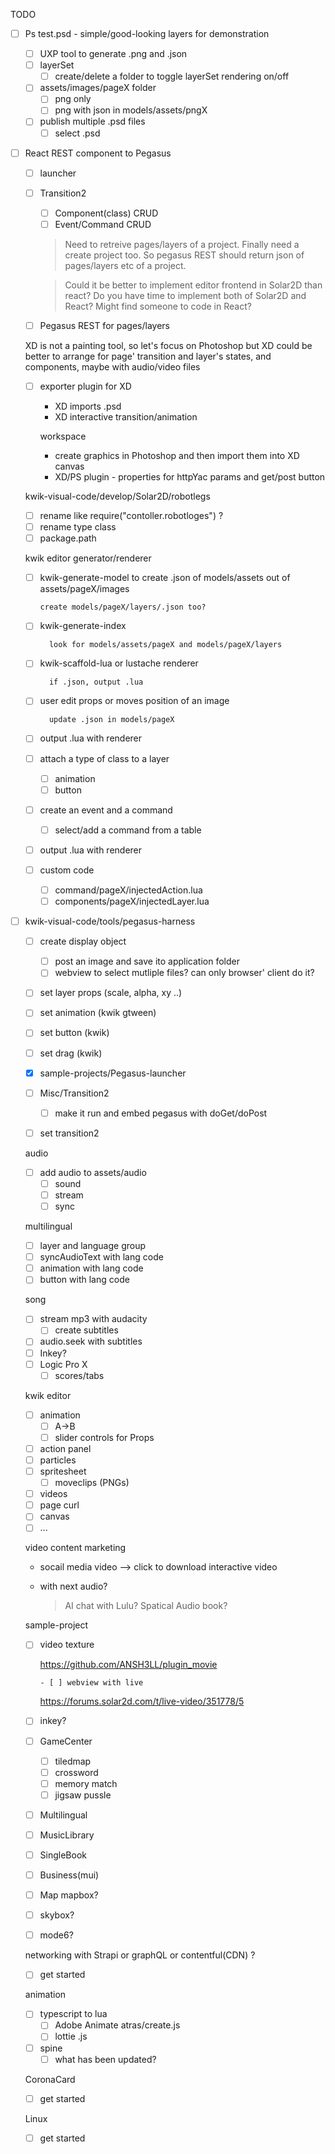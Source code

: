 TODO

- [ ] Ps test.psd - simple/good-looking layers for demonstration
    - [ ] UXP tool to generate .png and .json
    - [ ] layerSet
        - [ ] create/delete a folder to toggle layerSet rendering on/off
    - [ ] assets/images/pageX folder
        - [ ] png only
        - [ ] png with json in models/assets/pngX
    - [ ] publish multiple .psd files
        - [ ] select .psd

- [ ] React REST component to Pegasus
    - [ ] launcher
    - [ ] Transition2
        - [ ] Component(class) CRUD
        - [ ] Event/Command CRUD

        > Need to retreive pages/layers of a project. Finally need a create project too. So pegasus REST should return json of pages/layers etc of a project.


        > Could it be better to implement editor frontend in Solar2D than react? Do you have time to implement both of Solar2D and React? Might find someone to code in React?


    - [ ] Pegasus REST for pages/layers 

    XD is not a painting tool, so let's focus on Photoshop but
    XD could be better to arrange for page' transition and layer's states, and components, maybe with audio/video files
    - [ ] exporter plugin for XD
      - XD imports .psd
      - XD interactive transition/animation

      workspace
       - create graphics in Photoshop and then import them into XD canvas
       -  XD/PS plugin - properties for httpYac params and get/post button

    kwik-visual-code/develop/Solar2D/robotlegs

    - [ ] rename like require("contoller.robotloges") ?
    - [ ] rename type class
    - [ ] package.path

    kwik editor generator/renderer

    - [ ] kwik-generate-model to create .json of models/assets out of assets/pageX/images

          create models/pageX/layers/.json too?

    - [ ] kwik-generate-index

            look for models/assets/pageX and models/pageX/layers

    - [ ] kwik-scaffold-lua or lustache renderer

            if .json, output .lua

    - [ ] user edit props or moves position of an image

            update .json in models/pageX

    - [ ] output .lua with renderer

    - [ ] attach a type of class to a layer
        - [ ] animation
        - [ ] button

    - [ ] create an event and a command
        - [ ] select/add a command from a table

    - [ ] output .lua with renderer

    - [ ] custom code
        - [ ] command/pageX/injectedAction.lua
        - [ ] components/pageX/injectedLayer.lua

- [ ] kwik-visual-code/tools/pegasus-harness

    - [ ] create display object
        - [ ] post an image and save ito application folder
        - [ ] webview to select mutliple files? can only browser' client do it?
    - [ ] set layer props (scale, alpha, xy ..)
    - [ ] set animation (kwik gtween)
    - [ ] set button (kwik)
    - [ ] set drag (kwik)
    - [x] sample-projects/Pegasus-launcher
    - [ ] Misc/Transition2

        - [ ] make it run and embed pegasus with doGet/doPost

    - [ ] set transition2


    audio
    - [ ] add audio to assets/audio
        - [ ] sound
        - [ ] stream
        - [ ] sync

    multilingual
    - [ ] layer and language group
    - [ ] syncAudioText with lang code
    - [ ] animation with lang code
    - [ ] button with lang code

    song
    - [ ] stream mp3 with audacity
        - [ ] create subtitles
    - [ ] audio.seek with subtitles
    - [ ] Inkey?
    - [ ] Logic Pro X
        - [ ] scores/tabs

    kwik editor
    - [ ] animation
        - [ ] A->B
        - [ ] slider controls for Props
    - [ ] action panel
    - [ ] particles
    - [ ] spritesheet
        - [ ] moveclips (PNGs)
    - [ ] videos
    - [ ] page curl
    - [ ] canvas
    - [ ] ...

    video content marketing

    - socail media video --> click to download interactive video
    - with next audio?

       > AI chat with Lulu? Spatical Audio book?

    sample-project

    - [ ] video texture

      https://github.com/ANSH3LL/plugin_movie

          - [ ] webview with live

        https://forums.solar2d.com/t/live-video/351778/5

    - [ ] inkey?

    - [ ] GameCenter
        - [ ] tiledmap
        - [ ] crossword
        - [ ] memory match
        - [ ] jigsaw pussle
    - [ ] Multilingual
    - [ ] MusicLibrary
    - [ ] SingleBook
    - [ ] Business(mui)
    - [ ] Map mapbox?
    - [ ] skybox?
    - [ ] mode6?

    networking with Strapi or graphQL or contentful(CDN) ?
    - [ ] get started

    animation
    - [ ] typescript to lua
        - [ ] Adobe Animate atras/create.js
        - [ ] lottie .js
    - [ ] spine
        - [ ] what has been updated?

    CoronaCard
    - [ ] get started

    Linux
   - [ ] get started
